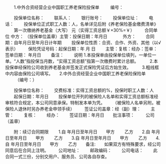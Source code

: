 
 


　　1.中外合资经营企业中国职工养老保险投保单
　　 
编号：
　　

　　投保单位名称：
　　联系人：
　　银行账号：
　　投保单位址：
　　电话：
　　投保单位正式职工人数：人，名单详见后附《养老保险基金缴费清单》
　　第一次缴纳养老基金（大写） 元（实得工资总额￥×30%=￥）
　　合同单位 中方： （投保单位盖章）主管：投保日期：年月日
　　　 外方：
　　合同期：自年月日至年月日计年期
　　投保单位性质：合资、合作、外资、其他（以√表示）
　　保险凭证号码：起保日期：年 月 日
　　主管：复核：经办：签单：签单日期： 年月日
　　备注：
　　说明 1.本投保单由投保单位填列，一单位一单。“人数”指投保当月数，“实得工资总额”指第一次缴费时累计总额。
　　 2.本投保单经保险公司收到养老基金并签发正式保险凭证后方始生效。
　　 3.粗线框中内容由保险公司填写。　　2.中外合资经营企业中国职工养老保险保险单
　　 
（编号：）
　　

　　投保单位名称：
　　交费标准：实得工资总额的%，投保时职工人数：人
　　起保日期：年月日
　　投保单位开列的被保险人名单和实得工资总额标准经审核符合规定，本公司同意承保。特制发本单为凭。
　　（被保险人名单另附。被保险人退休时另办养老金申领手续）
　　签证公司盖章：经（副）理：
　　主管：
　　复核：
　　经办：
　　签证日期：年月日　　批注事项：
　　 
公司（盖章）
　　

　　附：续订合同期限
　　1.自 年月日至年月日　　甲方
　　乙方　　2.自 年月日至年月日　　甲方
　　乙方　　3.自 年月日至年月日　　甲方
　　乙方　　4.自 年月日至年月日　　甲方
　　乙方　　备注:　　如果双方有特殊要求，经公司同意后在合同上注明。
　　公司地址：
　　邮政编码：
　　公司电话：
　　此合同一式三份，分别交用户、服务员、公司各自存查。 


 


 

 
 
 
 
 
  


  
 

  


  


  
 
 
 
 

